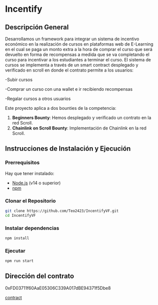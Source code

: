 # Incentify
## Descripción General
Desarrollamos un framework para integrar un sistema de incentivo económico en la realización de cursos en plataformas web de E-Learning en el cual se paga un monto extra a la hora de comprar el curso que será devuelto en forma de recompensas a medida que se va completando el curso para incentivar a los estudiantes a terminar el curso. El sistema de cursos se implementa a través de un smart contract desplegado y verificado en scroll en donde el contrato permite a los usuarios: 

-Subir cursos

-Comprar un curso con una wallet e ir recibiendo recompensas

-Regalar cursos a otros usuarios


Este proyecto aplica a dos bounties de la competencia:
1. **Beginners Bounty**: Hemos desplegado y verificado un contrato en la red Scroll.
2. **Chainlink on Scroll Bounty**: Implementación de Chainlink en la red Scroll.

## Instrucciones de Instalación y Ejecución

### Prerrequisitos

Hay que tener instalado:
- [Node.js](https://nodejs.org/) (v14 o superior)
- [npm](https://www.npmjs.com/)

### Clonar el Repositorio

```bash
git clone https://github.com/Teo2423/IncentifyVF.git
cd IncentifyVF
```

### Instalar dependencias

```bash
npm install
```

### Ejecutar

```bash
npm run start
```

## Dirección del contrato
0xFD03711f60AaE05306C339A017dBE94371f5Dbe8

[contract](https://sepolia.scrollscan.dev/address/0xFD03711f60AaE05306C339A017dBE94371f5Dbe8)
